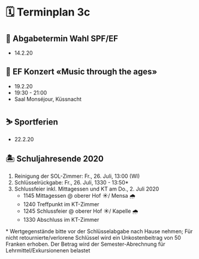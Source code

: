 # 🗓 Terminplan 3c

<!--## ⛷ Skitag 2020

* 745: Einsteigen in die Busse bei der Mensarampe (klassenweise)
* 805: Abfahrt ab Gymi Immensee mit Bussen + Standseilbahn auf Stoos
* 1130: Mittagessen im «Hotel Klingenstock» (direkt bei der Bergstation der Standseilbahn)
* 1545: Besammlung bei der Bergstation
* 1600: Gemeinsame Talfahrt und Rückreise mit den Bussen
* ~1700: Ankunft am Gymi
-->

## 📝 Abgabetermin Wahl SPF/EF
* 14.2.20

## 🎤 EF Konzert «Music through the ages»
* 19.2.20
* 19:30 - 21:00
* Saal Monséjour, Küssnacht

## ⛷ Sportferien
* 22.2.20


## 🏝 Schuljahresende 2020

1. Reinigung der SOL-Zimmer: Fr., 26. Juli, 13:00 (Wl)
1. Schlüsselrückgabe: Fr., 26. Juli, 1330 - 13:50*
1. Schlussfeier inkl. Mittagessen und KT am Do., 2. Juli 2020
    * 1145 Mittagessen @ oberer Hof ☀️/ Mensa 🌧
    * 1240 Treffpunkt im KT-Zimmer
    * 1245 Schlussfeier @ oberer Hof ☀️/ Kapelle 🌧
    * 1330 Abschluss im KT-Zimmer

\* Wertgegenstände bitte vor der Schlüsselabgabe nach Hause nehmen; Für nicht retournierte/verlorene Schlüssel wird ein Unkostenbeitrag von 50 Franken erhoben. Der Betrag wird der Semester-Abrechnung für Lehrmittel/Exkursionenen belastet